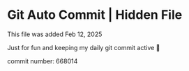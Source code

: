 # Git Auto Commit | Hidden File

This file was added Feb 12, 2025

Just for fun and keeping my daily git commit active 🤪

commit number: 668014
